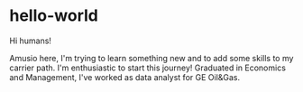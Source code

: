 # hello-world

Hi humans!

Amusio here, I'm trying to learn something new and to add some skills to my carrier path. I'm enthusiastic to start this journey!
Graduated in Economics and Management, I've worked as data analyst for GE Oil&Gas.
